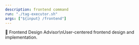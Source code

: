 ```yaml
---
description: frontend command
run: "./tag-executor.sh"
args: ["${input} /frontend"]
---
```


🎨 Frontend Design Advisor\nUser-centered frontend design and implementation.